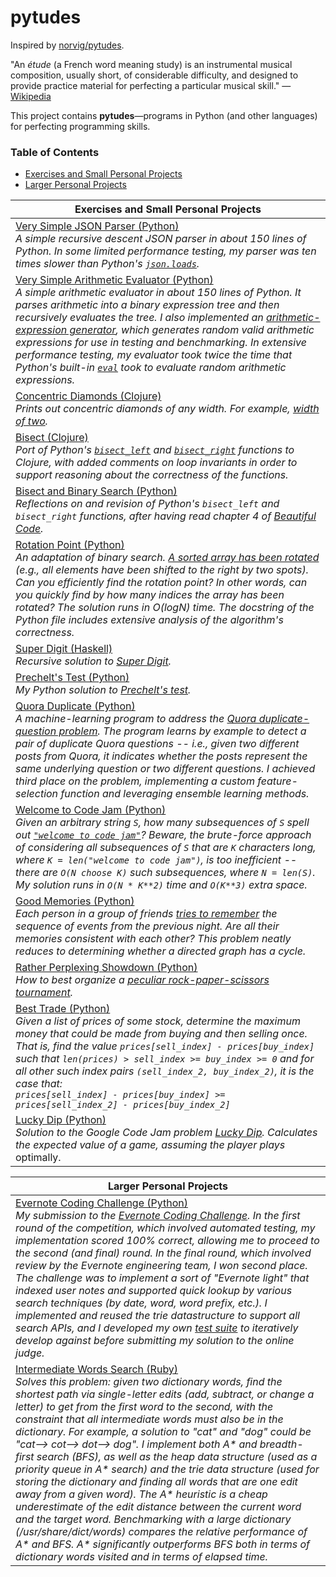 # pytudes

Inspired by [norvig/pytudes](https://github.com/norvig/pytudes).

"An *étude* (a French word meaning study) is an instrumental musical composition, usually short, of considerable difficulty, and designed to provide practice material for perfecting a particular musical skill." &mdash; [Wikipedia](https://en.wikipedia.org/wiki/%C3%89tude)

This project contains **pytudes**&mdash;programs in Python (and other languages) for perfecting programming skills.

### Table of Contents

* [Exercises and Small Personal Projects](#small)
* [Larger Personal Projects](#large)

|<a name="small"></a>Exercises and Small Personal Projects|
|---|
|[Very Simple JSON Parser (Python)](https://gist.github.com/py-in-the-sky/02d18c427c07658adf0261a572e442d9)<br>*A simple recursive descent JSON parser in about 150 lines of Python. In some limited performance testing, my parser was ten times slower than Python's [`json.loads`](https://docs.python.org/2/library/json.html#json.loads).*|
|[Very Simple Arithmetic Evaluator (Python)](https://gist.github.com/py-in-the-sky/a2c00053b8a9ae9c70ceb37b871cebae)<br>*A simple arithmetic evaluator in about 150 lines of Python. It parses arithmetic into a binary expression tree and then recursively evaluates the tree. I also implemented an [arithmetic-expression generator](https://gist.github.com/py-in-the-sky/a2c00053b8a9ae9c70ceb37b871cebae#file-very_simple_arithmetic_evaluator-py-L179-L219), which generates random valid arithmetic expressions for use in testing and benchmarking. In extensive performance testing, my evaluator took twice the time that Python's built-in [`eval`](https://docs.python.org/2/library/functions.html#eval) took to evaluate random arithmetic expressions.*|
|[Concentric Diamonds (Clojure)](https://github.com/py-in-the-sky/challenges/blob/master/concentric_diamonds.clj)<br>*Prints out concentric diamonds of any width. For example, [width of two](https://github.com/py-in-the-sky/challenges/blob/master/concentric_diamonds.clj#L47-L56).*|
|[Bisect (Clojure)](https://github.com/py-in-the-sky/challenges/blob/master/bisect.clj)<br>*Port of Python's [`bisect_left`](https://docs.python.org/2/library/bisect.html#bisect.bisect_left) and [`bisect_right`](https://docs.python.org/2/library/bisect.html#bisect.bisect_right) functions to Clojure, with added comments on loop invariants in order to support reasoning about the correctness of the functions.*|
|[Bisect and Binary Search (Python)](https://gist.github.com/py-in-the-sky/e84fd9fc4db0da3f351631ba04b2d91b)<br>*Reflections on and revision of Python's `bisect_left` and `bisect_right` functions, after having read chapter 4 of [Beautiful Code](http://shop.oreilly.com/product/9780596510046.do).*|
|[Rotation Point (Python)](https://github.com/py-in-the-sky/challenges/blob/master/rotation_point.py)<br>*An adaptation of binary search. [A sorted array has been rotated](https://www.interviewcake.com/question/python/find-rotation-point) (e.g., all elements have been shifted to the right by two spots). Can you efficiently find the rotation point? In other words, can you quickly find by how many indices the array has been rotated? The solution runs in O(logN) time. The docstring of the Python file includes extensive analysis of the algorithm's correctness.*|
|[Super Digit (Haskell)](https://github.com/reprah/fp/blob/master/week-1-super-digit.hs)<br>*Recursive solution to [Super Digit](https://www.hackerrank.com/challenges/super-digit/problem).*|
|[Prechelt's Test (Python)](https://github.com/py-in-the-sky/challenges/blob/master/Prechelts_test_program/Prechelts_test_program.py)<br>*My Python solution to [Prechelt's test](http://www.flownet.com/ron/papers/lisp-java/instructions.html).*|
|[Quora Duplicate (Python)](https://github.com/py-in-the-sky/challenges/blob/master/quora_duplicate.py)<br>*A machine-learning program to address the [Quora duplicate-question problem](https://www.hackerrank.com/contests/quora-haqathon/challenges/duplicate). The program learns by example to detect a pair of duplicate Quora questions -- i.e., given two different posts from Quora, it indicates whether the posts represent the same underlying question or two different questions. I achieved third place on the problem, implementing a custom feature-selection function and leveraging ensemble learning methods.*|
|[Welcome to Code Jam (Python)](https://github.com/py-in-the-sky/challenges/blob/master/google-code-jam/welcome_to_code_jam.py)<br>*Given an arbitrary string `S`, how many subsequences of `S` spell out [`"welcome to code jam"`](https://code.google.com/codejam/contest/90101/dashboard#s=p2)? Beware, the brute-force approach of considering all subsequences of `S` that are `K` characters long, where `K = len("welcome to code jam")`, is too inefficient -- there are `O(N choose K)` such subsequences, where `N = len(S)`. My solution runs in `O(N * K**2)` time and `O(K**3)` extra space.*|
|[Good Memories (Python)](https://github.com/py-in-the-sky/challenges/blob/master/hackerrank/good_memories.py)<br>*Each person in a group of friends [tries to remember](https://www.hackerrank.com/contests/booking-passions-hacked-backend/challenges/good-memories/problem) the sequence of events from the previous night. Are all their memories consistent with each other? This problem neatly reduces to determining whether a directed graph has a cycle.*|
|[Rather Perplexing Showdown (Python)](https://github.com/py-in-the-sky/challenges/blob/master/google-code-jam/rather_perplexing_showdown.py)<br>*How to best organize a [peculiar rock-paper-scissors tournament](https://code.google.com/codejam/contest/10224486/dashboard).*|
|[Best Trade (Python)](https://gist.github.com/py-in-the-sky/6e34ffa33d3a8aac5017c5c15ccd57fd)<br>*Given a list of prices of some stock, determine the maximum money that could be made from buying and then selling once. That is, find the value `prices[sell_index] - prices[buy_index]` such that `len(prices) > sell_index >= buy_index >= 0` and for all other such index pairs `(sell_index_2, buy_index_2)`, it is the case that:<br>`prices[sell_index] - prices[buy_index] >= prices[sell_index_2] - prices[buy_index_2]`*|
|[Lucky Dip (Python)](https://gist.github.com/py-in-the-sky/ab54a2de17b2c5379f6fa1b6946a588d)<br>*Solution to the Google Code Jam problem [Lucky Dip](https://codejam.withgoogle.com/codejam/contest/9234486/dashboard#s=p1). Calculates the expected value of a game, assuming the player plays* optimally.|

|<a name="large"></a>Larger Personal Projects|
|---|
|[Evernote Coding Challenge (Python)](https://github.com/py-in-the-sky/challenges/blob/master/evernote.py)<br>*My submission to the [Evernote Coding Challenge](https://www.hackerrank.com/evernote-coding-challenge). In the first round of the competition, which involved automated testing, my implementation scored 100% correct, allowing me to proceed to the second (and final) round. In the final round, which involved review by the Evernote engineering team, I won second place. The challenge was to implement a sort of "Evernote light" that indexed user notes and supported quick lookup by various search techniques (by date, word, word prefix, etc.). I implemented and reused the trie datastructure to support all search APIs, and I developed my own [test suite](https://github.com/py-in-the-sky/challenges/blob/master/evernote_test.py) to iteratively develop against before submitting my solution to the online judge.*|
|[Intermediate Words Search (Ruby)](https://github.com/py-in-the-sky/challenges/tree/master/intermediate_words_search_ruby)<br>*Solves this problem: given two dictionary words, find the shortest path via single-letter edits (add, subtract, or change a letter) to get from the first word to the second, with the constraint that all intermediate words must also be in the dictionary. For example, a solution to "cat" and "dog" could be "cat--> cot--> dot--> dog". I implement both A\* and breadth-first search (BFS), as well as the heap data structure (used as a priority queue in A\* search) and the trie data structure (used for storing the dictionary and finding all words that are one edit away from a given word). The A\* heuristic is a cheap underestimate of the edit distance between the current word and the target word. Benchmarking with a large dictionary (/usr/share/dict/words) compares the relative performance of A\* and BFS. A\* significantly outperforms BFS both in terms of dictionary words visited and in terms of elapsed time.*|
